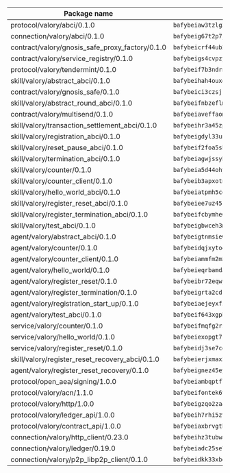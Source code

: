 | Package name                                                  | Package hash                                                  |
| ------------------------------------------------------------- | ------------------------------------------------------------- |
| protocol/valory/abci/0.1.0                                    | `bafybeiaw3tzlg3rkvnn5fcufblktmfwngmxugn4yo7pyjp76zz6aqtqcay` |
| connection/valory/abci/0.1.0                                  | `bafybeig67t2p7jwhjqwmrszeeyrpcs5v2pld62r5jbakwmf7fqwczpygn4` |
| contract/valory/gnosis_safe_proxy_factory/0.1.0               | `bafybeicrf44ub2kauwxan3zfbdmeqb2ae7xhftwucevr7q42bwho5oqcoa` |
| contract/valory/service_registry/0.1.0                        | `bafybeigs4cvpzyubnyw4cblgzqgkvrkrbpzsexxppcufxvssltxyx3ahua` |
| protocol/valory/tendermint/0.1.0                              | `bafybeif7b3ndrnwunl6s42e2cd6cu5hxruiimz3lwixb3r6um2lsldgldi` |
| skill/valory/abstract_abci/0.1.0                              | `bafybeihah4ouxqvdratxyqvluslxcv6k7rbmwygbh2e4gncrm4r4gqp23q` |
| contract/valory/gnosis_safe/0.1.0                             | `bafybeici3czsjrkeby4j3cppb2syrvmo3fx7ivi2bw3acevo4fzrf7kbui` |
| skill/valory/abstract_round_abci/0.1.0                        | `bafybeifnbzeflm6a22xlwpx3owich2l5p6zcgkk26wisl32o4gtewltz2a` |
| contract/valory/multisend/0.1.0                               | `bafybeiaveffaomsnmsc5hx62o77u7ilma6eipox7m5lrwa56737ektva3i` |
| skill/valory/transaction_settlement_abci/0.1.0                | `bafybeihr3a45zp7tfxoynofbbqqiyd7x3uxavc4nruhsxrj2sqp3zioife` |
| skill/valory/registration_abci/0.1.0                          | `bafybeigdyl33unarlklz35we3bneab77hh6z6d7it6lwgukx6exkeqtkgq` |
| skill/valory/reset_pause_abci/0.1.0                           | `bafybeif2foa5shoj4gj4dca44ebwy2zajigb4s56cdswql5tbegznck22e` |
| skill/valory/termination_abci/0.1.0                           | `bafybeiagwjssybd7vbjcntj2wmcp7ma4yd6o6i7qbt3ilaur3kx2q6ekqm` |
| skill/valory/counter/0.1.0                                    | `bafybeia5d44ohyko45xj44bts7r3gahj2bpcd4sf76g2x4qbttj3f2f4fm` |
| skill/valory/counter_client/0.1.0                             | `bafybeib3apxotnry7gt6a5q2cesdobjlcb5bjqjuzwnp4f5naozbiyxvja` |
| skill/valory/hello_world_abci/0.1.0                           | `bafybeiatpmh5cqvvf5ouxct4dg3uslou3o2ibrelgkjjwyypdgwvv56fai` |
| skill/valory/register_reset_abci/0.1.0                        | `bafybeiee7uz45kay6y2tkismjfyplga3kzmp6oj7thnov7x6764k6cwhl4` |
| skill/valory/register_termination_abci/0.1.0                  | `bafybeifcbymhe6saeoapwellkpibckvhzpuegcey3yykxlhvkstmzxxud4` |
| skill/valory/test_abci/0.1.0                                  | `bafybeigbwceh3mecz7djczcl26mjl5msv44pvjhmy66zk2rdj3ybdzljlu` |
| agent/valory/abstract_abci/0.1.0                              | `bafybeigtnmsiew5yxjgoitnqnkzj7gufynkyodxnjnpxfje3acu6foeueq` |
| agent/valory/counter/0.1.0                                    | `bafybeidqjxyto4lw2amhgshr2mje6nsljsa4kuwjsoy7ww3i74ttaxd2wm` |
| agent/valory/counter_client/0.1.0                             | `bafybeiammfm2m3xatutqrn6xxp7tty3bzynqjqwjjiygezvcrbbnrf62o4` |
| agent/valory/hello_world/0.1.0                                | `bafybeieqrbamdaxrkpqu5p2xqaevvvyslpsufgyitxf4jz6x23hgqmqtem` |
| agent/valory/register_reset/0.1.0                             | `bafybeibr72eqwjieluw4zhfpdcd4fpaqbjbcygftzuzelx4kr6v53hjeae` |
| agent/valory/register_termination/0.1.0                       | `bafybeigrta2cds32qxhjnj5kqw7k3n33xcuyf7yktbexltfndnkxmals3q` |
| agent/valory/registration_start_up/0.1.0                      | `bafybeiaejeyxfz32q6nnps7efchttxj7bcglob3gijspwky7iminqldymi` |
| agent/valory/test_abci/0.1.0                                  | `bafybeif643xgphjudg7opbjibeqr3cmcesy3j34lcx7duqltzt4w5ltd7i` |
| service/valory/counter/0.1.0                                  | `bafybeifmqfg2rzphxoepjko7db5vvv5wvzek4opfi7rzgsjmr4vwj6ctua` |
| service/valory/hello_world/0.1.0                              | `bafybeiexopgt7fori2srowkyo4hzornlc7r46c5w6jskyy7zkxv573rxbm` |
| service/valory/register_reset/0.1.0                           | `bafybeidj3se7cemant5ifjl7y6mss4d77i77wktu5mcaxeqocje5tlq33e` |
| skill/valory/register_reset_recovery_abci/0.1.0               | `bafybeierjxmax5v4kzml3fg3zv4yzi2q26oam6ebhtqjl437xl54zij53y` |
| agent/valory/register_reset_recovery/0.1.0                    | `bafybeignez45eymrjqbg7dotbbbkoudumd5tewg4ifkdyfqblayz6tiadq` |
| protocol/open_aea/signing/1.0.0                               | `bafybeiambqptflge33eemdhis2whik67hjplfnqwieoa6wblzlaf7vuo44` |
| protocol/valory/acn/1.1.0                                     | `bafybeifontek6tvaecatoauiule3j3id6xoktpjubvuqi3h2jkzqg7zh7a` |
| protocol/valory/http/1.0.0                                    | `bafybeigzqo2zaakcjtzzsm6dh4x73v72xg6ctk6muyp5uq5ueb7y34fbxy` |
| protocol/valory/ledger_api/1.0.0                              | `bafybeih7rhi5zvfvwakx5ifgxsz2cfipeecsh7bm3gnudjxtvhrygpcftq` |
| protocol/valory/contract_api/1.0.0                            | `bafybeiaxbrvgtbdrh4lslskuxyp4awyr4whcx3nqq5yrr6vimzsxg5dy64` |
| connection/valory/http_client/0.23.0                          | `bafybeihz3tubwado7j3wlivndzzuj3c6fdsp4ra5r3nqixn3ufawzo3wii` |
| connection/valory/ledger/0.19.0                               | `bafybeiadc25se7dgnn4mufztwpzdono4xsfs45qknzdqyi3gckn6ccuv44` |
| connection/valory/p2p_libp2p_client/0.1.0                     | `bafybeidkk33xbga54szmitk6uwsi3ef56hbbdbuasltqtiyki34hgfpnxa` |
